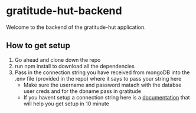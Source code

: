 # gratitude-hut-backend

Welcome to the backend of the gratitude-hut application.

## How to get setup 
 1. Go ahead and clone down the repo 
 2. run npm install to download all the dependencies 
 3. Pass in the connection string you have received from mongoDB into the .env file (provided in the repo) where it says to pass your string here
    * Make sure the username and password matach with the databse user creds and for the dbname pass in gratitude
     * If you havent setup a connection string here is a [documentation](https://github.com/stammareddi/gratitude-hut-backend) that will help you get setup in 10 minute 





